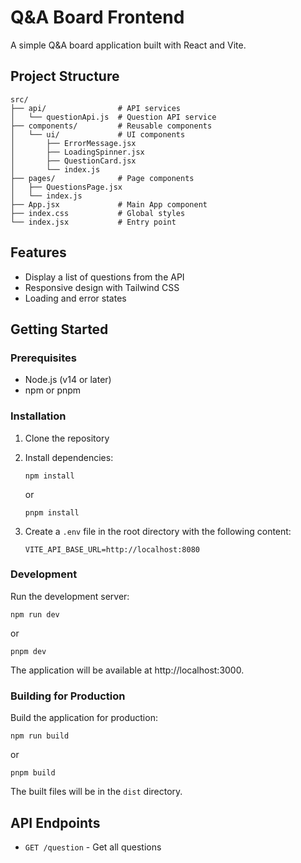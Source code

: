 # Q&A Board Frontend

A simple Q&A board application built with React and Vite.

## Project Structure

```
src/
├── api/                # API services
│   └── questionApi.js  # Question API service
├── components/         # Reusable components
│   └── ui/             # UI components
│       ├── ErrorMessage.jsx
│       ├── LoadingSpinner.jsx
│       ├── QuestionCard.jsx
│       └── index.js
├── pages/              # Page components
│   ├── QuestionsPage.jsx
│   └── index.js
├── App.jsx             # Main App component
├── index.css           # Global styles
└── index.jsx           # Entry point
```

## Features

- Display a list of questions from the API
- Responsive design with Tailwind CSS
- Loading and error states

## Getting Started

### Prerequisites

- Node.js (v14 or later)
- npm or pnpm

### Installation

1. Clone the repository
2. Install dependencies:
   ```
   npm install
   ```
   or
   ```
   pnpm install
   ```

3. Create a `.env` file in the root directory with the following content:
   ```
   VITE_API_BASE_URL=http://localhost:8080
   ```

### Development

Run the development server:

```
npm run dev
```

or

```
pnpm dev
```

The application will be available at http://localhost:3000.

### Building for Production

Build the application for production:

```
npm run build
```

or

```
pnpm build
```

The built files will be in the `dist` directory.

## API Endpoints

- `GET /question` - Get all questions
